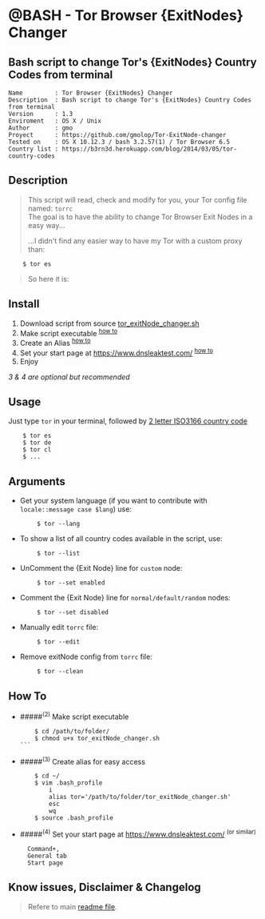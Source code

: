 @BASH - Tor Browser {ExitNodes} Changer
===

Bash script to change Tor's {ExitNodes} Country Codes from terminal
---

    Name         : Tor Browser {ExitNodes} Changer
    Description  : Bash script to change Tor's {ExitNodes} Country Codes from terminal
    Version      : 1.3
    Enviroment   : OS X / Unix
    Author       : gmo
    Proyect      : https://github.com/gmolop/Tor-ExitNode-changer
    Tested on    : OS X 10.12.3 / bash 3.2.57(1) / Tor Browser 6.5
    Country list : https://b3rn3d.herokuapp.com/blog/2014/03/05/tor-country-codes

Description
---

> This script will read, check and modify for you, your Tor config file named: `torrc`  
> The goal is to have the ability to change Tor Browser Exit Nodes in a easy way...  
> 
> ...I didn't find any easier way to have my Tor with a custom proxy than:

````shell
    $ tor es
````

> So here it is:

Install
---

1. Download script from source [tor_exitNode_changer.sh](https://github.com/gmolop/Tor-ExitNode-changer/blob/master/dist/tor_exitNode_changer.sh)
2. Make script executable <sup>[how to](#2-make-script-executable)</sup>
3. Create an Alias <sup>[how to](#3-create-alias-for-easy-access)</sup>
4. Set your start page at https://www.dnsleaktest.com/  <sup>[how to](#4-set-your-start-page-at-httpswwwdnsleaktestcom-or-similar)</sup>
5. Enjoy

*3 & 4 are optional but recommended*

Usage
---

Just type `tor` in your terminal, followed by [2 letter ISO3166 country code](https://en.wikipedia.org/wiki/ISO_3166-1_alpha-2)

````shell
    $ tor es
    $ tor de
    $ tor cl
    $ ...
````

Arguments
---

- Get your system language (if you want to contribute with `locale::message case $lang`) use:

````shell
        $ tor --lang
````

- To show a list of all country codes available in the script, use:

````shell
        $ tor --list
````

- UnComment the {Exit Node} line for `custom` node:

````shell
        $ tor --set enabled
````

- Comment the {Exit Node} line for `normal/default/random` nodes:

````shell
        $ tor --set disabled
````

- Manually edit `torrc` file:

````shell
        $ tor --edit
````

- Remove exitNode config from `torrc` file:

````shell
        $ tor --clean
````

How To
---

- #####<sup>(2)</sup> Make script executable

    ````shell
        $ cd /path/to/folder/
        $ chmod u+x tor_exitNode_changer.sh
    ```

- #####<sup>(3)</sup> Create alias for easy access

    ````shell
        $ cd ~/
        $ vim .bash_profile
            i
            alias tor='/path/to/folder/tor_exitNode_changer.sh'
            esc
            wq
        $ source .bash_profile
    ````

- #####<sup>(4)</sup> Set your start page at https://www.dnsleaktest.com/ <sup>(or similar)</sup>

        Command+,
        General tab
        Start page

Know issues, Disclaimer & Changelog
---

> Refere to main [readme file](https://github.com/gmolop/Tor-ExitNode-changer/blob/master/README.md).
